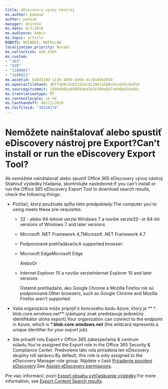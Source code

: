 ```yaml
---
title: eDiscovery vývoz nástroj
ms.author: pebaum
author: pebaum
manager: mnirkhe
ms.date: 8/3/2018
ms.audience: Admin
ms.topic: article
ROBOTS: NOINDEX, NOFOLLOW
localization_priority: Normal
ms.collection: Adm_O365
ms.custom:
- "263"
- "928"
- "1100001"
- "3100022"
ms.assetid: b16d310d-1134-4959-be68-d1c0ad463930
ms.openlocfilehash: d6ffd69cdc02331ecd1290fa3b0cb5a542c8bd58
ms.sourcegitcommit: 1d98db8acb9959aba3b5e308a567ade6b62da56c
ms.translationtype: MT
ms.contentlocale: sk-SK
ms.lasthandoff: 08/22/2019
ms.locfileid: "36528278"
---
```

# <a name="cant-install-or-run-the-ediscovery-export-tool"></a><span data-ttu-id="a7731-102">Nemôžete nainštalovať alebo spustiť eDiscovery nástroj pre Export?</span><span class="sxs-lookup"><span data-stu-id="a7731-102">Can't install or run the eDiscovery Export Tool?</span></span>

<span data-ttu-id="a7731-103">Ak nemôžete nainštalovať alebo spustiť Office 365 eDiscovery vývoz nástroj Stiahnuť výsledky hľadania, skontrolujte nasledovné:</span><span class="sxs-lookup"><span data-stu-id="a7731-103">If you can't install or run the Office 365 eDiscovery Export Tool to download search results, check the following things:</span></span>
  
- <span data-ttu-id="a7731-104">Počítač, ktorý používate spĺňa tieto predpoklady:</span><span class="sxs-lookup"><span data-stu-id="a7731-104">The computer you're using meets these pre-requisites:</span></span>

  - <span data-ttu-id="a7731-105">32 - alebo 64-bitové verzie Windows 7 a novšie verzie</span><span class="sxs-lookup"><span data-stu-id="a7731-105">32- or 64-bit versions of Windows 7 and later versions</span></span>

  - <span data-ttu-id="a7731-106">Microsoft .NET Framework 4,7</span><span class="sxs-lookup"><span data-stu-id="a7731-106">Microsoft .NET Framework 4.7</span></span>

  - <span data-ttu-id="a7731-107">Podporované prehľadávače:</span><span class="sxs-lookup"><span data-stu-id="a7731-107">A supported browser:</span></span>

  - <span data-ttu-id="a7731-108">Microsoft Edge</span><span class="sxs-lookup"><span data-stu-id="a7731-108">Microsoft Edge</span></span>

    <span data-ttu-id="a7731-109">Alebo</span><span class="sxs-lookup"><span data-stu-id="a7731-109">Or</span></span>

  - <span data-ttu-id="a7731-110">Internet Explorer 10 a novšie verzie</span><span class="sxs-lookup"><span data-stu-id="a7731-110">Internet Explorer 10 and later versions</span></span>

    <span data-ttu-id="a7731-111">Ostatné prehliadače, ako Google Chrome a Mozilla Firefox nie sú podporované.</span><span class="sxs-lookup"><span data-stu-id="a7731-111">Other browsers, such as Google Chrome and Mozilla Firefox aren't supported.</span></span>

- <span data-ttu-id="a7731-112">Vaša organizácia môže pripojiť k koncového bodu Azure, ktorý je \*\* \*. blob.core.windows.net\*\* (zástupný znak predstavuje jedinečný identifikátor úloha export).</span><span class="sxs-lookup"><span data-stu-id="a7731-112">Your organization can connect to the endpoint in Azure, which is **\*.blob.core.windows.net** (the wildcard represents a unique identifier for your export job).</span></span>

- <span data-ttu-id="a7731-113">Ste priradiť rolu Export v Office 365 zabezpečenia &amp; centrum súladu.</span><span class="sxs-lookup"><span data-stu-id="a7731-113">You're assigned the Export role in the Office 365 Security &amp; Compliance Center.</span></span> <span data-ttu-id="a7731-114">Predvolene táto rola priradená len eDiscovery skupiny rolí správcu.</span><span class="sxs-lookup"><span data-stu-id="a7731-114">By default, this role is only assigned to the eDiscovery Manager role group.</span></span> <span data-ttu-id="a7731-115">Nájdete v časti [Priradenie povolení eDiscovery](https://support.office.com/article/assign-ediscovery-permissions-in-the-office-365-security-compliance-center-5b9a067b-9d2e-4aa5-bb33-99d8c0d0b5d7#moreinfo).</span><span class="sxs-lookup"><span data-stu-id="a7731-115">See [Assign eDiscovery permissions](https://support.office.com/article/assign-ediscovery-permissions-in-the-office-365-security-compliance-center-5b9a067b-9d2e-4aa5-bb33-99d8c0d0b5d7#moreinfo).</span></span>

<span data-ttu-id="a7731-116">Pre viac informácií, pozri [Export obsahu vyhľadávanie výsledky](https://support.office.com/article/Export-Content-Search-results-from-the-Office-365-Security-Compliance-Center-ed48d448-3714-4c42-85f5-10f75f6a4278).</span><span class="sxs-lookup"><span data-stu-id="a7731-116">For more information, see [Export Content Search results](https://support.office.com/article/Export-Content-Search-results-from-the-Office-365-Security-Compliance-Center-ed48d448-3714-4c42-85f5-10f75f6a4278).</span></span>
  